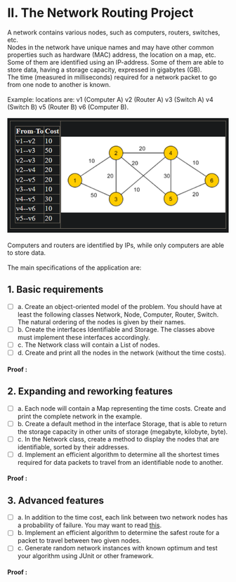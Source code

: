 # II. The Network Routing Project

A network contains various nodes, such as computers, routers, switches, etc. <br>Nodes in the network have unique names and may have other common properties such as hardware (MAC) address, the location on a map, etc.
<br>Some of them are identified using an IP-address. Some of them are able to store data, having a storage capacity, expressed in gigabytes (GB).
<br>The time (measured in milliseconds) required for a network packet to go from one node to another is known.
<br><br>Example: locations are: v1 (Computer A) v2 (Router A) v3 (Switch A) v4 (Switch B) v5 (Router B) v6 (Computer B).
<br><br>![img.png](img.png)
<br><br>
Computers and routers are identified by IPs, while only computers are able to store data.
<br><br>
The main specifications of the application are:

## 1. Basic requirements

- [ ] a. Create an object-oriented model of the problem. You should have at least the following classes Network, Node, Computer, Router, Switch. The natural ordering of the nodes is given by their names.
- [ ] b. Create the interfaces Identifiable and Storage. The classes above must implement these interfaces accordingly.
- [ ] c. The Network class will contain a List of nodes.
- [ ] d. Create and print all the nodes in the network (without the time costs).

#### Proof :

## 2. Expanding and reworking features

- [ ] a. Each node will contain a Map representing the time costs. Create and print the complete network in the example.
- [ ] b. Create a default method in the interface Storage, that is able to return the storage capacity in other units of storage (megabyte, kilobyte, byte).
- [ ] c. In the Network class, create a method to display the nodes that are identifiable, sorted by their addresses.
- [ ] d. Implement an efficient algorithm to determine all the shortest times required for data packets to travel from an identifiable node to another.

#### Proof :

## 3. Advanced features

- [ ] a. In addition to the time cost, each link between two network nodes has a probability of failure. You may want to read <a href=https://profs.info.uaic.ro/~olariu/curent/AG/files/ag3.pdf>this</a>.
- [ ] b. Implement an efficient algorithm to determine the safest route for a packet to travel between two given nodes.
- [ ] c. Generate random network instances with known optimum and test your algorithm using JUnit or other framework.

#### Proof :
